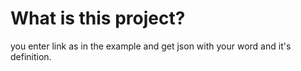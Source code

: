 # What is this project?
you enter link as in the example and get json with your word and it's definition.